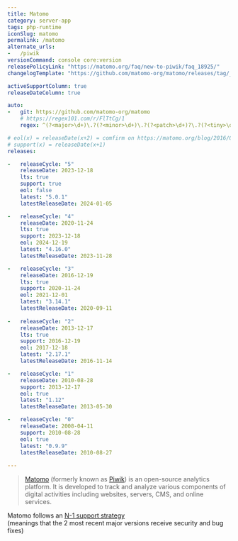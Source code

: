```yaml
---
title: Matomo
category: server-app
tags: php-runtime
iconSlug: matomo
permalink: /matomo
alternate_urls:
-   /piwik
versionCommand: console core:version
releasePolicyLink: "https://matomo.org/faq/new-to-piwik/faq_18925/"
changelogTemplate: "https://github.com/matomo-org/matomo/releases/tag/__LATEST__/"

activeSupportColumn: true
releaseDateColumn: true

auto:
-   git: https://github.com/matomo-org/matomo
    # https://regex101.com/r/FlTtCg/1
    regex: ^(?<major>\d+)\.?(?<minor>\d+)\.?(?<patch>\d+)?\.?(?<tiny>\d+)?$

# eol(x) = releaseDate(x+2) = comfirm on https://matomo.org/blog/2016/01/announcing-long-term-support-in-matomo-the-analytics-platform-for-your-mission-critical-projects/
# support(x) = releaseDate(x+1)
releases:

-   releaseCycle: "5"
    releaseDate: 2023-12-18
    lts: true
    support: true
    eol: false
    latest: "5.0.1"
    latestReleaseDate: 2024-01-05

-   releaseCycle: "4"
    releaseDate: 2020-11-24
    lts: true
    support: 2023-12-18
    eol: 2024-12-19
    latest: "4.16.0"
    latestReleaseDate: 2023-11-28

-   releaseCycle: "3"
    releaseDate: 2016-12-19
    lts: true
    support: 2020-11-24
    eol: 2021-12-01
    latest: "3.14.1"
    latestReleaseDate: 2020-09-11
    
-   releaseCycle: "2"
    releaseDate: 2013-12-17
    lts: true
    support: 2016-12-19
    eol: 2017-12-18
    latest: "2.17.1"
    latestReleaseDate: 2016-11-14

-   releaseCycle: "1"
    releaseDate: 2010-08-28
    support: 2013-12-17
    eol: true
    latest: "1.12"
    latestReleaseDate: 2013-05-30

-   releaseCycle: "0"
    releaseDate: 2008-04-11
    support: 2010-08-28
    eol: true
    latest: "0.9.9"
    latestReleaseDate: 2010-08-27
    
---
```


> [Matomo](https://matomo.org/) (formerly known as [Piwik](https://matomo.org/blog/2018/01/piwik-is-now-matomo/)) is an open-source analytics platform.
> It is developed to track and analyze various components of digital activities
> including websites, servers, CMS, and online services.

Matomo follows an [N-1 support strategy](https://matomo.org/blog/2016/01/announcing-long-term-support-in-matomo-the-analytics-platform-for-your-mission-critical-projects/)  
(meanings that the 2 most recent major versions receive security and bug fixes)
